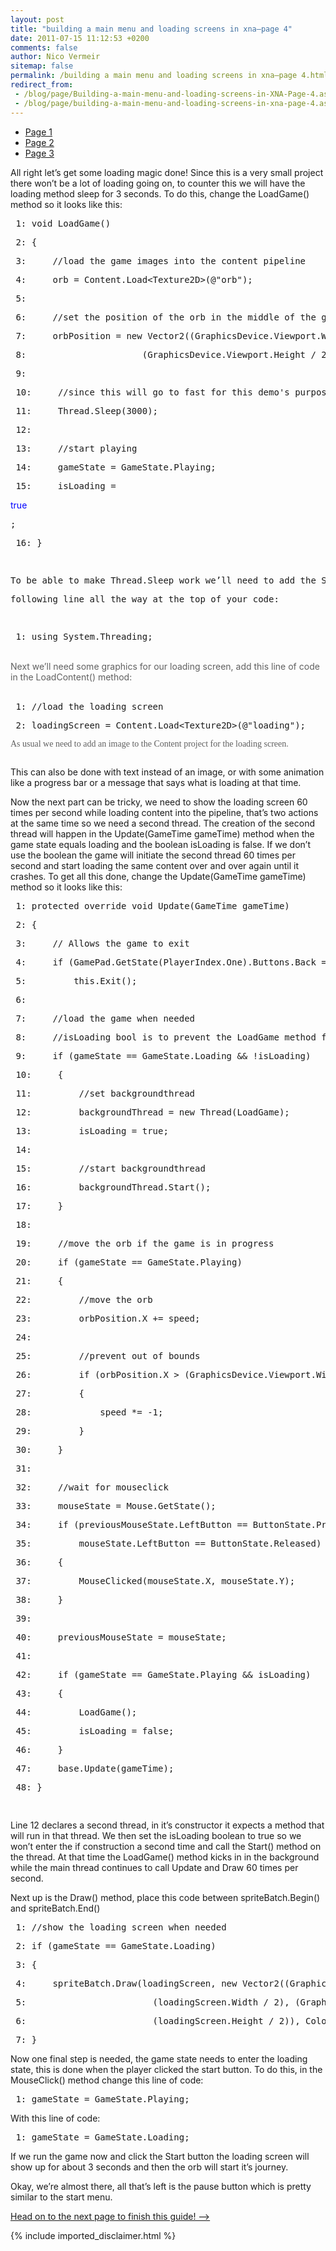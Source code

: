 ```yaml
---
layout: post
title: "building a main menu and loading screens in xna–page 4"
date: 2011-07-15 11:12:53 +0200
comments: false
author: Nico Vermeir
sitemap: false
permalink: /building a main menu and loading screens in xna–page 4.html
redirect_from:
 - /blog/page/Building-a-main-menu-and-loading-screens-in-XNA-Page-4.aspx.html
 - /blog/page/building-a-main-menu-and-loading-screens-in-xna-page-4.aspx.html
---
```

<ul>
<li><a href="http://www.spikie.be/blog/page/Building-a-main-menu-and-loading-screens-in-XNA.aspx" target="_top">Page 1</a></li>
<li><a href="http://www.spikie.be/blog/page/Building-a-main-menu-and-loading-screens-in-XNA&ndash;Page-2.aspx" target="_top">Page 2</a></li>
<li><a href="http://www.spikie.be/blog/page/Building-a-main-menu-and-loading-screens-in-XNA&ndash;Page-3.aspx" target="_top">Page 3</a></li>
</ul>
<p>All right let&rsquo;s get some loading magic done! Since this is a very small project there won&rsquo;t be a lot of loading going on, to counter this we will have the loading method sleep for 3 seconds. To do this, change the LoadGame() method so it looks like this:</p>
<div class="csharpcode">
<pre class="alt"><span class="lnum"> 1: </span><span class="kwrd">void</span> LoadGame()</pre>
<pre><span class="lnum"> 2: </span>{</pre>
<pre class="alt"><span class="lnum"> 3: </span>    <span class="rem">//load the game images into the content pipeline</span></pre>
<pre><span class="lnum"> 4: </span>    orb = Content.Load&lt;Texture2D&gt;(<span class="str">@"orb"</span>);</pre>
<pre class="alt"><span class="lnum"> 5: </span>    </pre>
<pre><span class="lnum"> 6: </span>    <span class="rem">//set the position of the orb in the middle of the gamewindow</span></pre>
<pre class="alt"><span class="lnum"> 7: </span>    orbPosition = <span class="kwrd">new</span> Vector2((GraphicsDevice.Viewport.Width / 2) - (OrbWidth / 2),</pre>
<pre><span class="lnum"> 8: </span>                     (GraphicsDevice.Viewport.Height / 2) - (OrbHeight / 2));</pre>
<pre class="alt"><span class="lnum"> 9: </span>&nbsp;</pre>
<pre><span class="lnum"> 10: </span>    <span class="rem">//since this will go to fast for this demo's purpose, wait for 3 seconds</span></pre>
<pre class="alt"><span class="lnum"> 11: </span>    Thread.Sleep(3000);</pre>
<pre><span class="lnum"> 12: </span>&nbsp;</pre>
<pre class="alt"><span class="lnum"> 13: </span>    <span class="rem">//start playing</span></pre>
<pre><span class="lnum"> 14: </span>    gameState = GameState.Playing;</pre>
<pre class="alt"><span class="lnum"> 15: </span>    isLoading = </pre>
<span style="color: #0000ff;">true</span>
<pre class="alt">;</pre>
<pre><span class="lnum"> 16: }</span></pre>
<pre>&nbsp;</pre>
<pre><span class="lnum">To be able to make Thread.Sleep work we&rsquo;ll need to add the System.Threading namespace, add the</span></pre>
<pre><span class="lnum">following line all the way at the top of your code:</span></pre>
<pre>&nbsp;</pre>
<div class="csharpcode">
<pre class="alt"><span class="lnum"> 1: </span><span class="kwrd">using</span> System.Threading;</pre>
</div>
</div>
<div class="csharpcode">&nbsp;</div>
<div class="csharpcode"><span style="color: #606060;">Next we&rsquo;ll need some graphics for our loading screen, add this line of code in the LoadContent() method:</span></div>
<div class="csharpcode">&nbsp;</div>
<div class="csharpcode">
<pre class="alt"><span class="lnum"> 1: </span><span class="rem">//load the loading screen</span></pre>
<pre><span class="lnum"> 2: </span>loadingScreen = Content.Load&lt;Texture2D&gt;(<span class="str">@"loading"</span>);</pre>
</div>
<p><span style="color: #606060; font-family: Consolas;">As usual we need to add an image to the Content project for the loading screen.</span></p>
<p><img style="display: block; float: none; margin-left: auto; margin-right: auto;" src="http://i52.tinypic.com/2usft6o.jpg" alt="" /></p>
<p>This can also be done with text instead of an image, or with some animation like a progress bar or a message that says what is loading at that time.</p>
<p>Now the next part can be tricky, we need to show the loading screen 60 times per second while loading content into the pipeline, that&rsquo;s two actions at the same time so we need a second thread. The creation of the second thread will happen in the Update(GameTime gameTime) method when the game state equals loading and the boolean isLoading is false. If we don&rsquo;t use the boolean the game will initiate the second thread 60 times per second and start loading the same content over and over again until it crashes. To get all this done, change the Update(GameTime gameTime) method so it looks like this:</p>
<div class="csharpcode">
<pre class="alt"><span class="lnum"> 1: </span><span class="kwrd">protected</span> <span class="kwrd">override</span> <span class="kwrd">void</span> Update(GameTime gameTime)</pre>
<pre><span class="lnum"> 2: </span>{</pre>
<pre class="alt"><span class="lnum"> 3: </span>    <span class="rem">// Allows the game to exit</span></pre>
<pre><span class="lnum"> 4: </span>    <span class="kwrd">if</span> (GamePad.GetState(PlayerIndex.One).Buttons.Back == ButtonState.Pressed)</pre>
<pre class="alt"><span class="lnum"> 5: </span>        <span class="kwrd">this</span>.Exit();</pre>
<pre><span class="lnum"> 6: </span>&nbsp;</pre>
<pre class="alt"><span class="lnum"> 7: </span>    <span class="rem">//load the game when needed</span></pre>
<pre><span class="lnum"> 8: </span>    <span class="rem">//isLoading bool is to prevent the LoadGame method from being called 60 times a seconds</span></pre>
<pre class="alt"><span class="lnum"> 9: </span>    <span class="kwrd">if</span> (gameState == GameState.Loading &amp;&amp; !isLoading) </pre>
<pre><span class="lnum"> 10: </span>    {</pre>
<pre class="alt"><span class="lnum"> 11: </span>        <span class="rem">//set backgroundthread</span></pre>
<pre><span class="lnum"> 12: </span>        backgroundThread = <span class="kwrd">new</span> Thread(LoadGame);</pre>
<pre class="alt"><span class="lnum"> 13: </span>        isLoading = <span class="kwrd">true</span>;</pre>
<pre><span class="lnum"> 14: </span>&nbsp;</pre>
<pre class="alt"><span class="lnum"> 15: </span>        <span class="rem">//start backgroundthread</span></pre>
<pre><span class="lnum"> 16: </span>        backgroundThread.Start();</pre>
<pre class="alt"><span class="lnum"> 17: </span>    }</pre>
<pre><span class="lnum"> 18: </span>&nbsp;</pre>
<pre class="alt"><span class="lnum"> 19: </span>    <span class="rem">//move the orb if the game is in progress</span></pre>
<pre><span class="lnum"> 20: </span>    <span class="kwrd">if</span> (gameState == GameState.Playing)</pre>
<pre class="alt"><span class="lnum"> 21: </span>    {</pre>
<pre><span class="lnum"> 22: </span>        <span class="rem">//move the orb</span></pre>
<pre class="alt"><span class="lnum"> 23: </span>        orbPosition.X += speed;</pre>
<pre><span class="lnum"> 24: </span>&nbsp;</pre>
<pre class="alt"><span class="lnum"> 25: </span>        <span class="rem">//prevent out of bounds</span></pre>
<pre><span class="lnum"> 26: </span>        <span class="kwrd">if</span> (orbPosition.X &gt; (GraphicsDevice.Viewport.Width - OrbWidth) || orbPosition.X &lt; 0)</pre>
<pre class="alt"><span class="lnum"> 27: </span>        {</pre>
<pre><span class="lnum"> 28: </span>            speed *= -1;</pre>
<pre class="alt"><span class="lnum"> 29: </span>        } </pre>
<pre><span class="lnum"> 30: </span>    }</pre>
<pre class="alt"><span class="lnum"> 31: </span>&nbsp;</pre>
<pre><span class="lnum"> 32: </span>    <span class="rem">//wait for mouseclick</span></pre>
<pre class="alt"><span class="lnum"> 33: </span>    mouseState = Mouse.GetState();</pre>
<pre><span class="lnum"> 34: </span>    <span class="kwrd">if</span> (previousMouseState.LeftButton == ButtonState.Pressed &amp;&amp; </pre>
<pre class="alt"><span class="lnum"> 35: </span>        mouseState.LeftButton == ButtonState.Released)</pre>
<pre><span class="lnum"> 36: </span>    {</pre>
<pre class="alt"><span class="lnum"> 37: </span>        MouseClicked(mouseState.X, mouseState.Y);</pre>
<pre><span class="lnum"> 38: </span>    }</pre>
<pre class="alt"><span class="lnum"> 39: </span>&nbsp;</pre>
<pre><span class="lnum"> 40: </span>    previousMouseState = mouseState;</pre>
<pre class="alt"><span class="lnum"> 41: </span>&nbsp;</pre>
<pre><span class="lnum"> 42: </span>    <span class="kwrd">if</span> (gameState == GameState.Playing &amp;&amp; isLoading)</pre>
<pre class="alt"><span class="lnum"> 43: </span>    {</pre>
<pre><span class="lnum"> 44: </span>        LoadGame();</pre>
<pre class="alt"><span class="lnum"> 45: </span>        isLoading = <span class="kwrd">false</span>;</pre>
<pre><span class="lnum"> 46: </span>    }</pre>
<pre class="alt"><span class="lnum"> 47: </span>    <span class="kwrd">base</span>.Update(gameTime);</pre>
<pre><span class="lnum"> 48: </span>}</pre>
<pre>&nbsp;</pre>
</div>
<p>Line 12 declares a second thread, in it&rsquo;s constructor it expects a method that will run in that thread. We then set the isLoading boolean to true so we won&rsquo;t enter the if construction a second time and call the Start() method on the thread. At that time the LoadGame() method kicks in in the background while the main thread continues to call Update and Draw 60 times per second.</p>
<p>Next up is the Draw() method, place this code between spriteBatch.Begin() and spriteBatch.End()</p>
<div class="csharpcode">
<pre class="alt"><span class="lnum"> 1: </span><span class="rem">//show the loading screen when needed</span></pre>
<pre><span class="lnum"> 2: </span><span class="kwrd">if</span> (gameState == GameState.Loading)</pre>
<pre class="alt"><span class="lnum"> 3: </span>{</pre>
<pre><span class="lnum"> 4: </span>    spriteBatch.Draw(loadingScreen, <span class="kwrd">new</span> Vector2((GraphicsDevice.Viewport.Width / 2) - </pre>
<pre class="alt"><span class="lnum"> 5: </span>                       (loadingScreen.Width / 2), (GraphicsDevice.Viewport.Height / 2) - </pre>
<pre><span class="lnum"> 6: </span>                       (loadingScreen.Height / 2)), Color.YellowGreen);</pre>
<pre class="alt"><span class="lnum"> 7: </span>}</pre>
</div>
<p>Now one final step is needed, the game state needs to enter the loading state, this is done when the player clicked the start button. To do this, in the MouseClick() method change this line of code:</p>
<div class="csharpcode">
<pre class="alt"><span class="lnum"> 1: </span>gameState = GameState.Playing;</pre>
</div>
<p>With this line of code:</p>
<div class="csharpcode">
<pre class="alt"><span class="lnum"> 1: </span>gameState = GameState.Loading;</pre>
</div>
<p>If we run the game now and click the Start button the loading screen will show up for about 3 seconds and then the orb will start it&rsquo;s journey.</p>
<p>Okay, we&rsquo;re almost there, all that&rsquo;s left is the pause button which is pretty similar to the start menu.</p>
<p><a href="http://www.spikie.be/blog/page/Building-a-main-menu-and-loading-screens-in-XNA-Page-5.aspx" target="_top">Head on to the next page to finish this guide! &ndash;&gt;</a></p>
{% include imported_disclaimer.html %}
